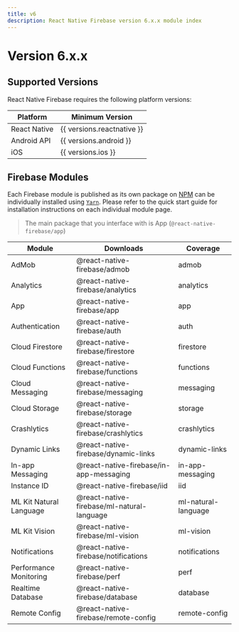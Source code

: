 ```yaml
---
title: v6
description: React Native Firebase version 6.x.x module index
---
```


# Version 6.x.x

## Supported Versions

React Native Firebase requires the following platform versions:

| Platform     | Minimum Version            |
| ------------ | -------------------------- |
| React Native | {{ versions.reactnative }} |
| Android API  | {{ versions.android }}     |
| iOS          | {{ versions.ios }}         |

## Firebase Modules

Each Firebase module is published as its own package on [NPM](https://www.npmjs.com/) can be
individually installed using [`Yarn`](https://yarnpkg.com/lang/en/). Please refer to the quick start guide
for installation instructions on each individual module page.

> The main package that you interface with is <Anchor version href="/app">App</Anchor> (`@react-native-firebase/app`)

| Module                                                     | Downloads                                                                  | Coverage                                           |
| ---------------------------------------------------------- | -------------------------------------------------------------------------- | -------------------------------------------------- |
| <Anchor href="/admob">AdMob</Anchor>                       | <Badge type="downloads">@react-native-firebase/admob</Badge>               | <Badge type="coverage">admob</Badge>               |
| <Anchor href="/analytics">Analytics</Anchor>               | <Badge type="downloads">@react-native-firebase/analytics</Badge>           | <Badge type="coverage">analytics</Badge>           |
| <Anchor href="/app">App</Anchor>                           | <Badge type="downloads">@react-native-firebase/app</Badge>                 | <Badge type="coverage">app</Badge>                 |
| <Anchor href="/auth">Authentication</Anchor>               | <Badge type="downloads">@react-native-firebase/auth</Badge>                | <Badge type="coverage">auth</Badge>                |
| <Anchor href="/firestore">Cloud Firestore</Anchor>         | <Badge type="downloads">@react-native-firebase/firestore</Badge>           | <Badge type="coverage">firestore</Badge>           |
| <Anchor href="/functions">Cloud Functions</Anchor>         | <Badge type="downloads">@react-native-firebase/functions</Badge>           | <Badge type="coverage">functions</Badge>           |
| <Anchor href="/messaging">Cloud Messaging</Anchor>         | <Badge type="downloads">@react-native-firebase/messaging</Badge>           | <Badge type="coverage">messaging</Badge>           |
| <Anchor href="/storage">Cloud Storage</Anchor>             | <Badge type="downloads">@react-native-firebase/storage</Badge>             | <Badge type="coverage">storage</Badge>             |
| <Anchor href="/crashlytics">Crashlytics</Anchor>           | <Badge type="downloads">@react-native-firebase/crashlytics</Badge>         | <Badge type="coverage">crashlytics</Badge>         |
| <Anchor href="/dynamic-links">Dynamic Links</Anchor>       | <Badge type="downloads">@react-native-firebase/dynamic-links</Badge>       | <Badge type="coverage">dynamic-links</Badge>       |
| <Anchor href="/in-app-messaging">In-app Messaging</Anchor> | <Badge type="downloads">@react-native-firebase/in-app-messaging</Badge>    | <Badge type="coverage">in-app-messaging</Badge>    |
| <Anchor href="/iid">Instance ID</Anchor>                   | <Badge type="downloads">@react-native-firebase/iid</Badge>                 | <Badge type="coverage">iid</Badge>                 |
| <Anchor href="/mlkit">ML Kit Natural Language</Anchor>     | <Badge type="downloads">@react-native-firebase/ml-natural-language</Badge> | <Badge type="coverage">ml-natural-language</Badge> |
| <Anchor href="/mlkit">ML Kit Vision</Anchor>               | <Badge type="downloads">@react-native-firebase/ml-vision</Badge>           | <Badge type="coverage">ml-vision</Badge>           |
| <Anchor href="/notifications">Notifications</Anchor>       | <Badge type="downloads">@react-native-firebase/notifications</Badge>       | <Badge type="coverage">notifications</Badge>       |
| <Anchor href="/perf">Performance Monitoring</Anchor>       | <Badge type="downloads">@react-native-firebase/perf</Badge>                | <Badge type="coverage">perf</Badge>                |
| <Anchor href="/database">Realtime Database</Anchor>        | <Badge type="downloads">@react-native-firebase/database</Badge>            | <Badge type="coverage">database</Badge>            |
| <Anchor href="/remote-config">Remote Config</Anchor>       | <Badge type="downloads">@react-native-firebase/remote-config</Badge>       | <Badge type="coverage">remote-config</Badge>       |
